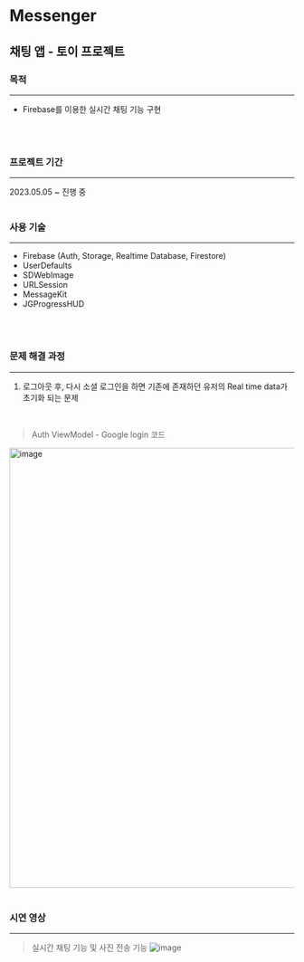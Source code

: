 # Messenger
## 채팅 앱 - 토이 프로젝트

### 목적
---
- Firebase를 이용한 실시간 채팅 기능 구현
<br>
<br>

### 프로젝트 기간
---
2023.05.05 ~ 진행 중
<br>
<br>

### 사용 기술
---
* Firebase (Auth, Storage, Realtime Database, Firestore)
* UserDefaults
* SDWebImage 
* URLSession 
* MessageKit
* JGProgressHUD
<br>
<br>

### 문제 해결 과정
---
1. 로그아웃 후, 다시 소셜 로그인을 하면 기존에 존재하던 유저의 Real time data가 초기화 되는 문제 <br>
<br>

> Auth ViewModel - Google login 코드
<img width="778" alt="image" src="https://github.com/samusesapple/Messenger/assets/126672733/baa4a766-bd29-46b1-abc8-1559e711cc1e">
<br>
<br>

### 시연 영상
---
> 실시간 채팅 기능 및 사진 전송 기능
![image](https://github.com/samusesapple/Messenger/assets/126672733/3eb37bd9-6db3-4ad4-a743-672ad17a90c7)



